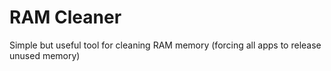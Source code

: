 # RAM Cleaner

Simple but useful tool for cleaning RAM memory (forcing all apps to release unused memory)